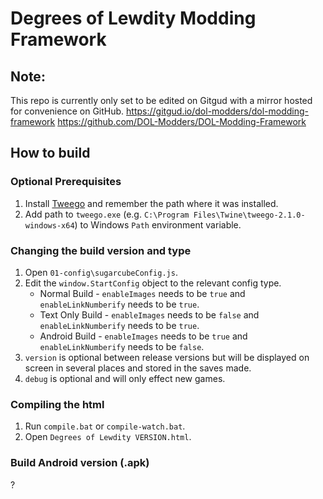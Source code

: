 # Degrees of Lewdity Modding Framework

## Note:
This repo is currently only set to be edited on Gitgud with a mirror hosted for convenience on GitHub.
https://gitgud.io/dol-modders/dol-modding-framework
https://github.com/DOL-Modders/DOL-Modding-Framework


## How to build

### Optional Prerequisites

1. Install [Tweego](http://www.motoslave.net/tweego/) and remember the path where it was installed.
2. Add path to `tweego.exe` (e.g. `C:\Program Files\Twine\tweego-2.1.0-windows-x64`) to Windows `Path` environment variable.

### Changing the build version and type

1. Open `01-config\sugarcubeConfig.js`.
2. Edit the `window.StartConfig` object to the relevant config type.
	* Normal Build - `enableImages` needs to be `true` and `enableLinkNumberify` needs to be `true`.
	* Text Only Build - `enableImages` needs to be `false` and `enableLinkNumberify` needs to be `true`.
	* Android Build - `enableImages` needs to be `true` and `enableLinkNumberify` needs to be `false`.
3. `version` is optional between release versions but will be displayed on screen in several places and stored in the saves made.
4. `debug` is optional and will only effect new games.

### Compiling the html

1. Run `compile.bat` or `compile-watch.bat`.
2. Open `Degrees of Lewdity VERSION.html`.

### Build Android version (.apk)

?
